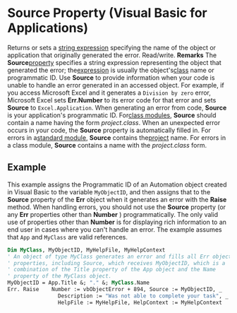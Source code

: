
# Source Property (Visual Basic for Applications)



Returns or sets a [string expression](b8bdf64f-5920-1ae9-16d0-b26d09524a30.md) specifying the name of the object or application that originally generated the error. Read/write.
 **Remarks**
The  **Source**[property](b8bdf64f-5920-1ae9-16d0-b26d09524a30.md) specifies a string expression representing the object that generated the error; the[expression](b8bdf64f-5920-1ae9-16d0-b26d09524a30.md) is usually the object's[class](b8bdf64f-5920-1ae9-16d0-b26d09524a30.md) name or programmatic ID. Use **Source** to provide information when your code is unable to handle an error generated in an accessed object. For example, if you access Microsoft Excel and it generates a `Division by zero` error, Microsoft Excel sets **Err.Number** to its error code for that error and sets **Source** to `Excel.Application`.
When generating an error from code,  **Source** is your application's programmatic ID. For[class modules](b8bdf64f-5920-1ae9-16d0-b26d09524a30.md),  **Source** should contain a name having the form _project.class_. When an unexpected error occurs in your code, the **Source** property is automatically filled in. For errors in a[standard module](b8bdf64f-5920-1ae9-16d0-b26d09524a30.md),  **Source** contains the[project](b8bdf64f-5920-1ae9-16d0-b26d09524a30.md) name. For errors in a class module, **Source** contains a name with the _project.class_ form.

## Example

This example assigns the Programmatic ID of an Automation object created in Visual Basic to the variable  `MyObjectID`, and then assigns that to the  **Source** property of the **Err** object when it generates an error with the **Raise** method. When handling errors, you should not use the **Source** property (or any **Err** properties other than **Number** ) programmatically. The only valid use of properties other than **Number** is for displaying rich information to an end user in cases where you can't handle an error. The example assumes that `App` and `MyClass` are valid references.


```vb
Dim MyClass, MyObjectID, MyHelpFile, MyHelpContext
' An object of type MyClass generates an error and fills all Err object
' properties, including Source, which receives MyObjectID, which is a 
' combination of the Title property of the App object and the Name
' property of the MyClass object.
MyObjectID = App.Title &; "." &; MyClass.Name
Err. Raise    Number := vbObjectError + 894, Source := MyObjectID, _
                Description := "Was not able to complete your task", _
                HelpFile := MyHelpFile, HelpContext := MyHelpContext 

```

